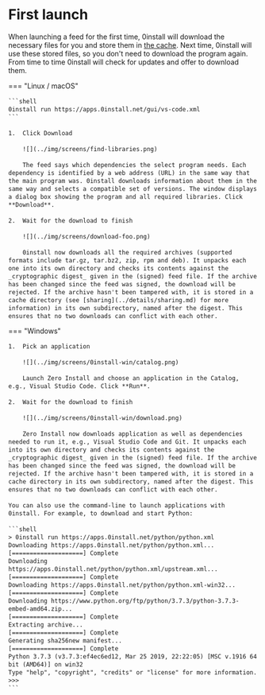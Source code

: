 # First launch

When launching a feed for the first time, 0install will download the necessary files for you and store them in [the cache](../details/cache.md). Next time, 0install will use these stored files, so you don't need to download the program again. From time to time 0install will check for updates and offer to download them.

=== "Linux / macOS"

    ```shell
    0install run https://apps.0install.net/gui/vs-code.xml
    ```

    1.  Click Download

        ![](../img/screens/find-libraries.png)

        The feed says which dependencies the select program needs. Each dependency is identified by a web address (URL) in the same way that the main program was. 0install downloads information about them in the same way and selects a compatible set of versions. The window displays a dialog box showing the program and all required libraries. Click **Download**.

    2.  Wait for the download to finish

        ![](../img/screens/download-foo.png)

        0install now downloads all the required archives (supported formats include tar.gz, tar.bz2, zip, rpm and deb). It unpacks each one into its own directory and checks its contents against the _cryptographic digest_ given in the (signed) feed file. If the archive has been changed since the feed was signed, the download will be rejected. If the archive hasn't been tampered with, it is stored in a cache directory (see [sharing](../details/sharing.md) for more information) in its own subdirectory, named after the digest. This ensures that no two downloads can conflict with each other.

=== "Windows"

    1.  Pick an application

        ![](../img/screens/0install-win/catalog.png)

        Launch Zero Install and choose an application in the Catalog, e.g., Visual Studio Code. Click **Run**.

    2.  Wait for the download to finish

        ![](../img/screens/0install-win/download.png)

        Zero Install now downloads application as well as dependencies needed to run it, e.g., Visual Studio Code and Git. It unpacks each into its own directory and checks its contents against the _cryptographic digest_ given in the (signed) feed file. If the archive has been changed since the feed was signed, the download will be rejected. If the archive hasn't been tampered with, it is stored in a cache directory in its own subdirectory, named after the digest. This ensures that no two downloads can conflict with each other.

    You can also use the command-line to launch applications with 0install. For example, to download and start Python:

    ```shell
    > 0install run https://apps.0install.net/python/python.xml
    Downloading https://apps.0install.net/python/python.xml...
    [====================] Complete
    Downloading https://apps.0install.net/python/python.xml/upstream.xml...
    [====================] Complete
    Downloading https://apps.0install.net/python/python.xml-win32...
    [====================] Complete
    Downloading https://www.python.org/ftp/python/3.7.3/python-3.7.3-embed-amd64.zip...
    [====================] Complete
    Extracting archive...
    [====================] Complete
    Generating sha256new manifest...
    [====================] Complete
    Python 3.7.3 (v3.7.3:ef4ec6ed12, Mar 25 2019, 22:22:05) [MSC v.1916 64 bit (AMD64)] on win32
    Type "help", "copyright", "credits" or "license" for more information.
    >>>
    ```
